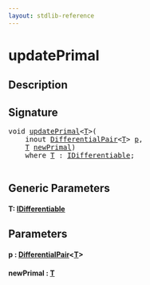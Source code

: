 ```yaml
---
layout: stdlib-reference
---
```


# updatePrimal

## Description





## Signature 

<pre>
<span class="code_keyword">void</span> <a href="updateprimal-6.html">updatePrimal</a>&lt;<a href="updateprimal-6.html#typeparam-T" class="code_type">T</a>&gt;(
    <span class="code_keyword">inout</span> <a href="../types/differentialpair-0c/index.html" class="code_type">DifferentialPair</a>&lt;<a href="updateprimal-6.html#typeparam-T" class="code_type">T</a>&gt; <a href="updateprimal-6.html#decl-p" class="code_param">p</a>,
    <a href="updateprimal-6.html#typeparam-T" class="code_type">T</a> <a href="updateprimal-6.html#decl-newPrimal" class="code_param">newPrimal</a>)
    <span class='code_keyword'>where</span> <a href="updateprimal-6.html#typeparam-T" class="code_type">T</a> : <a href="../interfaces/idifferentiable-01/index.html" class="code_type">IDifferentiable</a>;

</pre>

## Generic Parameters

####  <a id="typeparam-T"></a>T: [IDifferentiable](../interfaces/idifferentiable-01/index.html)

## Parameters

####  <a id="decl-p"></a>p  : [DifferentialPair](../types/differentialpair-0c/index.html)\<[T](../types/differentialpair-0c/index.html#typeparam-T)\>
####  <a id="decl-newPrimal"></a>newPrimal  : [T](updateprimal-6.html#typeparam-T)

